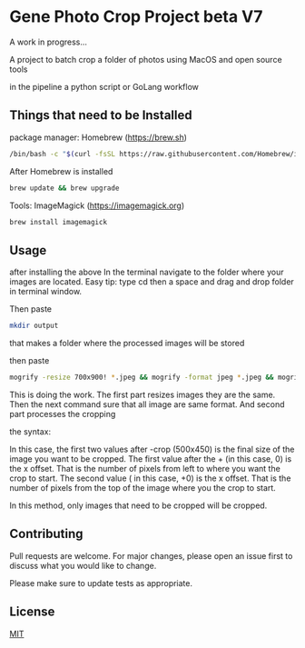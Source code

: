 # Gene Photo Crop Project beta V7

 A work in progress...

A project to batch crop a folder of photos using MacOS and open source tools

in the pipeline a python script or GoLang workflow

##

## Things that need to be Installed

package manager: Homebrew (https://brew.sh)

```bash
/bin/bash -c "$(curl -fsSL https://raw.githubusercontent.com/Homebrew/install/HEAD/install.sh)"
```
After Homebrew is installed

```bash
brew update && brew upgrade
```

Tools: ImageMagick (https://imagemagick.org)

```bash
brew install imagemagick
````


## Usage

after installing the above
In the terminal navigate to the folder where your images are located. Easy tip:
type cd then a space and drag and drop folder in terminal window.

Then paste
```bash
mkdir output
```
that makes a folder where the processed images will be stored


then paste
```bash
mogrify -resize 700x900! *.jpeg && mogrify -format jpeg *.jpeg && mogrify -crop 500x450+0+0 -path ./output *.jpeg
```
This is doing the work. The first part resizes images they are the same. Then the next command sure that all image are same format. And second part processes the cropping

the syntax:

In this case, the first two values after -crop (500x450) is the final size of the image you want to be cropped. The first value after the + (in this case, 0) is the x offset. That is the number of pixels from left to where you want the crop to start. The second value ( in this case, +0) is the x offset. That is the number of pixels from the top of the image where you the crop to start.

In this method, only images that need to be cropped will be cropped.

## Contributing
Pull requests are welcome. For major changes, please open an issue first to discuss what you would like to change.

Please make sure to update tests as appropriate.

## License
[MIT](https://choosealicense.com/licenses/mit/)
